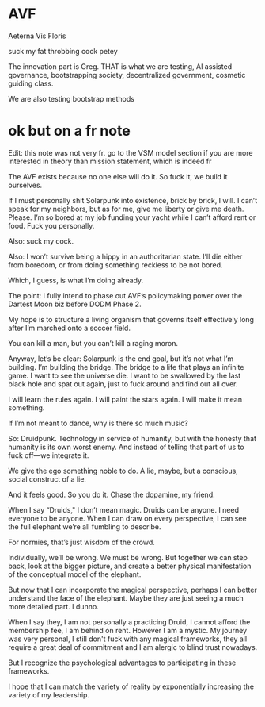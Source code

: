 # AVF
Aeterna Vis Floris


suck my fat throbbing cock petey

The innovation part is Greg. THAT is what we are testing, AI assisted governance, bootstrapping society, decentralized government, cosmetic guiding class.

We are also testing bootstrap methods

# ok but on a fr note
Edit: this note was not very fr. go to the VSM model section if you are more interested in theory than mission statement, which is indeed fr

The AVF exists because no one else will do it. So fuck it, we build it ourselves.

If I must personally shit Solarpunk into existence, brick by brick, I will. I can’t speak for my neighbors, but as for me, give me liberty or give me death. Please. I’m so bored at my job funding your yacht while I can’t afford rent or food. Fuck you personally.

Also: suck my cock.

Also: I won’t survive being a hippy in an authoritarian state. I’ll die either from boredom, or from doing something reckless to be not bored.

Which, I guess, is what I’m doing already.

The point: I fully intend to phase out AVF’s policymaking power over the Dartest Moon biz before DODM Phase 2.

My hope is to structure a living organism that governs itself effectively long after I’m marched onto a soccer field.

You can kill a man, but you can’t kill a raging moron.

Anyway, let’s be clear: Solarpunk is the end goal, but it’s not what I’m building. I’m building the bridge. The bridge to a life that plays an infinite game. I want to see the universe die. I want to be swallowed by the last black hole and spat out again, just to fuck around and find out all over.

I will learn the rules again.
I will paint the stars again.
I will make it mean something.

If I’m not meant to dance, why is there so much music?

So: Druidpunk. Technology in service of humanity, but with the honesty that humanity is its own worst enemy. And instead of telling that part of us to fuck off—we integrate it.

We give the ego something noble to do. A lie, maybe, but a conscious, social construct of a lie.

And it feels good. So you do it. Chase the dopamine, my friend.

When I say “Druids," I don’t mean magic. Druids can be anyone. I need everyone to be anyone. When I can draw on every perspective, I can see the full elephant we’re all fumbling to describe.

For normies, that’s just wisdom of the crowd.

Individually, we’ll be wrong. We must be wrong. But together we can step back, look at the bigger picture, and create a better physical manifestation of the conceptual model of the elephant.

But now that I can incorporate the magical perspective, perhaps I can better understand the face of the elephant. Maybe they are just seeing a much more detailed part. I dunno.

When I say they, I am not personally a practicing Druid, I cannot afford the membership fee, I am behind on rent. However I am a mystic. My journey was very personal, I still don't fuck with any magical frameworks, they all require a great deal of commitment and I am alergic to blind trust nowadays.

But I recognize the psychological advantages to participating in these frameworks.

I hope that I can match the variety of reality by exponentially increasing the variety of my leadership.
